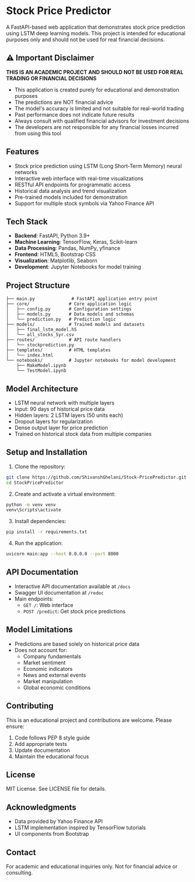 # Stock Price Predictor

A FastAPI-based web application that demonstrates stock price prediction using LSTM deep learning models. This project is intended for educational purposes only and should not be used for real financial decisions.

## ⚠️ Important Disclaimer

**THIS IS AN ACADEMIC PROJECT AND SHOULD NOT BE USED FOR REAL TRADING OR FINANCIAL DECISIONS**

- This application is created purely for educational and demonstration purposes
- The predictions are NOT financial advice
- The model's accuracy is limited and not suitable for real-world trading
- Past performance does not indicate future results
- Always consult with qualified financial advisors for investment decisions
- The developers are not responsible for any financial losses incurred from using this tool

## Features

- Stock price prediction using LSTM (Long Short-Term Memory) neural networks
- Interactive web interface with real-time visualizations
- RESTful API endpoints for programmatic access
- Historical data analysis and trend visualization
- Pre-trained models included for demonstration
- Support for multiple stock symbols via Yahoo Finance API

## Tech Stack

- **Backend**: FastAPI, Python 3.9+
- **Machine Learning**: TensorFlow, Keras, Scikit-learn
- **Data Processing**: Pandas, NumPy, yfinance
- **Frontend**: HTML5, Bootstrap CSS
- **Visualization**: Matplotlib, Seaborn
- **Development**: Jupyter Notebooks for model training

## Project Structure

```
├── main.py              # FastAPI application entry point
├── core/               # Core application logic
│   ├── config.py       # Configuration settings
│   ├── models.py       # Data models and schemas
│   └── prediction.py   # Prediction logic
├── models/             # Trained models and datasets
│   ├── final_lstm_model.h5
│   └── all_stocks_5yr.csv
├── routes/             # API route handlers
│   └── stockprediction.py
├── templates/          # HTML templates
│   └── index.html
└── notebooks/          # Jupyter notebooks for model development
    ├── MakeModel.ipynb
    └── TestModel.ipynb
```

## Model Architecture

- LSTM neural network with multiple layers
- Input: 90 days of historical price data
- Hidden layers: 2 LSTM layers (50 units each)
- Dropout layers for regularization
- Dense output layer for price prediction
- Trained on historical stock data from multiple companies

## Setup and Installation

1. Clone the repository:

```bash
git clone https://github.com/ShivanshGhelani/Stock-PricePredictor.git
cd StockPricePredictor
```

2. Create and activate a virtual environment:

```bash
python -m venv venv
venv\Scripts\activate
```

3. Install dependencies:

```bash
pip install -r requirements.txt
```

4. Run the application:

```bash
uvicorn main:app --host 0.0.0.0 --port 8000
```

## API Documentation

- Interactive API documentation available at `/docs`
- Swagger UI documentation at `/redoc`
- Main endpoints:
  - `GET /`: Web interface
  - `POST /predict`: Get stock price predictions

## Model Limitations

- Predictions are based solely on historical price data
- Does not account for:
  - Company fundamentals
  - Market sentiment
  - Economic indicators
  - News and external events
  - Market manipulation
  - Global economic conditions

## Contributing

This is an educational project and contributions are welcome. Please ensure:

1. Code follows PEP 8 style guide
2. Add appropriate tests
3. Update documentation
4. Maintain the educational focus

## License

MIT License. See LICENSE file for details.

## Acknowledgments

- Data provided by Yahoo Finance API
- LSTM implementation inspired by TensorFlow tutorials
- UI components from Bootstrap

## Contact

For academic and educational inquiries only. Not for financial advice or consulting.
